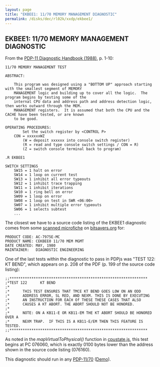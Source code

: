 ```yaml
---
layout: page
title: "EKBEE1: 11/70 MEMORY MANAGEMENT DIAGNOSTIC"
permalink: /disks/dec/rl02k/xxdp/ekbee1/
---
```


EKBEE1: 11/70 MEMORY MANAGEMENT DIAGNOSTIC
------------------------------------------

From the
[PDP-11 Diagnostic Handbook (1988)](http://archive.pcjs.org/pubs/dec/pdp11/diags/PDP11_DiagnosticHandbook_1988.pdf),
p. 1-10:

	11/70 MEMORY MANAGEMENT TEST

	ABSTRACT:

		This program was designed using a "BOTTOM UP" approach starting with the smallest segment of MEMORY
		MANAGEMENT logic and building up to cover all the logic.  The program begins by testing some of the
		internal CPU data and address path and address detection logic, then works outward through the MEM.
		MANAGEMENT registers.  It is assumed that both the CPU and the CACHE have been tested, or are known
		to be good.

	OPERATING PROCEDURES:
			Set the switch register by <CONTROL P>
		CON = xxxxxxWZ
			(W = deposit xxxxxx into console switch register)
			(R = read and type console switch settings / CON = R)
			(Z = switch console terminal back to program)

	.R EKBEE1

	SWITCH SETTINGS
		SW15 = 1 halt on error
		SW14 = 1 loop on current test
		SW13 = 1 inhibit all error typeouts
		SW12 = 1 inhibit trace trapping
		SW11 = 1 inhibit iterations
		SW10 = 1 ring bell on error
		SW09 = 1 loop on error
		SW08 = 1 loop on test in SWR <06:00>
		SW07 = 1 inhibit multiple error typeouts
		SW06 = 1 selects subtest
		...

The closest we have to a source code listing of the EKBEE1 diagnostic comes from some
[scanned microfiche](http://archive.pcjs.org/pubs/dec/pdp11/diags/AC-7975E-MC_CEKBEE0_1170_MEM_MGMT_May80.pdf)
on [bitsavers.org](http://bitsavers.trailing-edge.com/pdf/dec/pdp11/microfiche/ftp.j-hoppe.de/bw/gh/) for:

	PRODUCT CODE: AC-7975E-MC
	PRODUCT NAME: CEKBEE0 11/70 MEM MGMT
	DATE CREATED: MAY, 1980
	MAINTAINER:   DIAGNOSTIC ENGINEERING

One of the last tests within the diagnostic to pass in PDPjs was "TEST 122: KT BEND", which appears on p. 208 of
the PDF (p. 199 of the source code listing):

	;;***************************************************************
	;*TEST 122      KT BEND
	;*
	;*      THIS TEST ENSURES THAT TMCE KT BEND GOES LOW ON AN ODD
    ;*      ADDRESS ERROR, SL RED, AND NEXM. THIS IS DONE BY EXECUTING
    ;*      AN INSTRUCTION FOR EACH Of THESE THESE CASES THAT ALSO
    ;*      CAUSES A KT ABORT. THE ABORT SHOULD NOT BE HONORED.
    ;*
    ;*      NOTE: ON A KB11-E OR KB11-EM THE KT ABORT SHOULD BE HONORED OVER A
    ;*      NEXM TRAP.  IF THIS IS A KB11-E/EM THEN THIS FEATURE IS TESTED.
    ;;***************************************************************

As noted in the *mapVirtualToPhysical()* function in [cpustate.js](/modules/pdp11/lib/cpustate.js), this test
begins at PC 076060, which is exactly 0100 bytes lower than the address shown in the source code listing (076160).

This diagnostic should run in any [PDP-11/70](/devices/pdp11/machine/1170/) ([Demo](/devices/pdp11/machine/1170/panel/debugger/xxdp/)).
